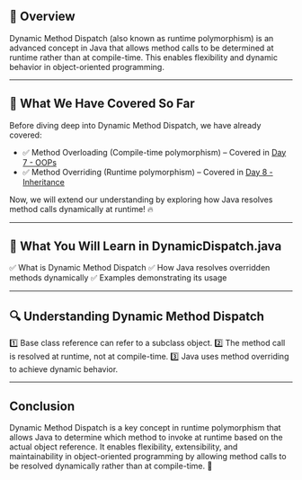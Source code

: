 ## 📌 **Overview**

Dynamic Method Dispatch (also known as runtime polymorphism) is an advanced concept in Java that allows method calls to be determined at runtime rather than at compile-time. This enables flexibility and dynamic behavior in object-oriented programming.

---

## 📝 **What We Have Covered So Far**

Before diving deep into Dynamic Method Dispatch, we have already covered:

- ✅ Method Overloading (Compile-time polymorphism) – Covered in [Day 7 - OOPs](../Day%207%20-%20OOPs/OOP_Basics.java)
- ✅ Method Overriding (Runtime polymorphism) – Covered in [Day 8 - Inheritance](../Day%208%20-%20Inheritance/Inheritance.java)

Now, we will extend our understanding by exploring how Java resolves method calls dynamically at runtime! 🔥

---

## 🎯 **What You Will Learn in DynamicDispatch.java**

✅ What is Dynamic Method Dispatch
✅ How Java resolves overridden methods dynamically
✅ Examples demonstrating its usage

---

## 🔍 **Understanding Dynamic Method Dispatch**

1️⃣ Base class reference can refer to a subclass object.
2️⃣ The method call is resolved at runtime, not at compile-time.
3️⃣ Java uses method overriding to achieve dynamic behavior.

---

## **Conclusion**

Dynamic Method Dispatch is a key concept in runtime polymorphism that allows Java to determine which method to invoke at runtime based on the actual object reference. It enables flexibility, extensibility, and maintainability in object-oriented programming by allowing method calls to be resolved dynamically rather than at compile-time. 🚀
